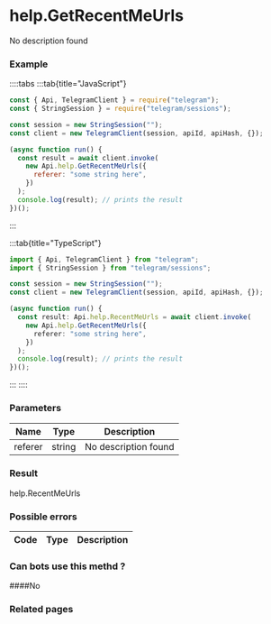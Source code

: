 # help.GetRecentMeUrls

No description found

### [](#example)Example

::::tabs
:::tab{title="JavaScript"}

```js
const { Api, TelegramClient } = require("telegram");
const { StringSession } = require("telegram/sessions");

const session = new StringSession("");
const client = new TelegramClient(session, apiId, apiHash, {});

(async function run() {
  const result = await client.invoke(
    new Api.help.GetRecentMeUrls({
      referer: "some string here",
    })
  );
  console.log(result); // prints the result
})();
```

:::

:::tab{title="TypeScript"}

```ts
import { Api, TelegramClient } from "telegram";
import { StringSession } from "telegram/sessions";

const session = new StringSession("");
const client = new TelegramClient(session, apiId, apiHash, {});

(async function run() {
  const result: Api.help.RecentMeUrls = await client.invoke(
    new Api.help.GetRecentMeUrls({
      referer: "some string here",
    })
  );
  console.log(result); // prints the result
})();
```

:::
::::

### [](#parameters)Parameters

|  Name   | Type   | Description          |
| :-----: | ------ | -------------------- |
| referer | string | No description found |

### [](#result)Result

help.RecentMeUrls

### [](#possible-errors)Possible errors

| Code | Type | Description |
| :--: | ---- | ----------- |

### [](#can-bots-use-this-method)Can bots use this methd ?

####No

### [](#related-pages)Related pages
